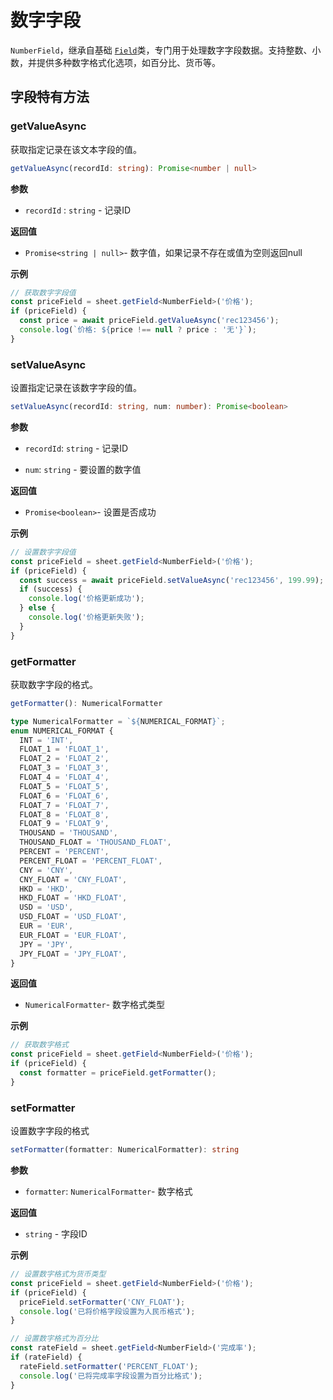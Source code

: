 # 数字字段

`NumberField`，继承自基础 [`Field`](./Field模块.md)类，专门用于处理数字字段数据。支持整数、小数，并提供多种数字格式化选项，如百分比、货币等。

## 字段特有方法

### getValueAsync

获取指定记录在该文本字段的值。

```typescript
getValueAsync(recordId: string): Promise<number | null>
```

**参数**

*   `recordId` : `string` - 记录ID
    

**返回值**

*   `Promise<string | null>`\- 数字值，如果记录不存在或值为空则返回null
    

**示例**

```typescript
// 获取数字字段值
const priceField = sheet.getField<NumberField>('价格');
if (priceField) {
  const price = await priceField.getValueAsync('rec123456');
  console.log(`价格: ${price !== null ? price : '无'}`);
}
```

### setValueAsync

设置指定记录在该数字字段的值。

```typescript
setValueAsync(recordId: string, num: number): Promise<boolean>
```

**参数**

*   `recordId`: `string` - 记录ID
    
*   `num`: `string` - 要设置的数字值
    

**返回值**

*   `Promise<boolean>`\- 设置是否成功
    

**示例**

```typescript
// 设置数字字段值
const priceField = sheet.getField<NumberField>('价格');
if (priceField) {
  const success = await priceField.setValueAsync('rec123456', 199.99);
  if (success) {
    console.log('价格更新成功');
  } else {
    console.log('价格更新失败');
  }
}
```

### getFormatter

获取数字字段的格式。

```typescript
getFormatter(): NumericalFormatter

type NumericalFormatter = `${NUMERICAL_FORMAT}`;
enum NUMERICAL_FORMAT {
  INT = 'INT',
  FLOAT_1 = 'FLOAT_1',
  FLOAT_2 = 'FLOAT_2',
  FLOAT_3 = 'FLOAT_3',
  FLOAT_4 = 'FLOAT_4',
  FLOAT_5 = 'FLOAT_5',
  FLOAT_6 = 'FLOAT_6',
  FLOAT_7 = 'FLOAT_7',
  FLOAT_8 = 'FLOAT_8',
  FLOAT_9 = 'FLOAT_9',
  THOUSAND = 'THOUSAND',
  THOUSAND_FLOAT = 'THOUSAND_FLOAT',
  PERCENT = 'PERCENT',
  PERCENT_FLOAT = 'PERCENT_FLOAT',
  CNY = 'CNY',
  CNY_FLOAT = 'CNY_FLOAT',
  HKD = 'HKD',
  HKD_FLOAT = 'HKD_FLOAT',
  USD = 'USD',
  USD_FLOAT = 'USD_FLOAT',
  EUR = 'EUR',
  EUR_FLOAT = 'EUR_FLOAT',
  JPY = 'JPY',
  JPY_FLOAT = 'JPY_FLOAT',
}
```

**返回值**

*   `NumericalFormatter`\- 数字格式类型
    

**示例**

```typescript
// 获取数字格式
const priceField = sheet.getField<NumberField>('价格');
if (priceField) {
  const formatter = priceField.getFormatter();
}

```

### setFormatter

设置数字字段的格式

```typescript
setFormatter(formatter: NumericalFormatter): string
```

**参数**

*   `formatter`: `NumericalFormatter`\- 数字格式
    

**返回值**

*   `string` - 字段ID
    

**示例**

```typescript
// 设置数字格式为货币类型
const priceField = sheet.getField<NumberField>('价格');
if (priceField) {
  priceField.setFormatter('CNY_FLOAT');
  console.log('已将价格字段设置为人民币格式');
}

// 设置数字格式为百分比
const rateField = sheet.getField<NumberField>('完成率');
if (rateField) {
  rateField.setFormatter('PERCENT_FLOAT');
  console.log('已将完成率字段设置为百分比格式');
}

```